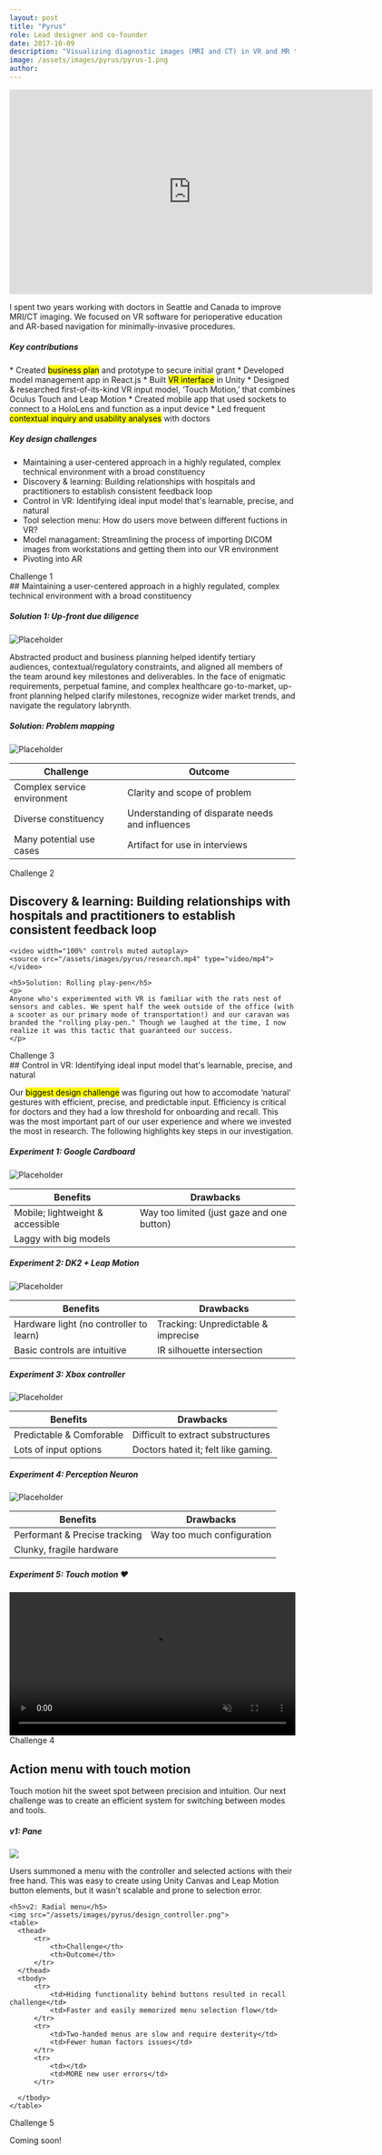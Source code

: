 ```yaml
---
layout: post
title: "Pyrus"
role: Lead designer and co-founder
date: 2017-10-09  
description: "Visualizing diagnostic images (MRI and CT) in VR and MR to improve outcomes and patient education"
image: /assets/images/pyrus/pyrus-1.png
author:
---
```


<!-- ##### Product overview -->

<iframe src="https://player.vimeo.com/video/367562203" width="640" height="360" frameborder="0" allow="autoplay; fullscreen" allowfullscreen></iframe>


I spent two years working with doctors in Seattle and Canada to improve MRI/CT imaging. We focused on VR software for perioperative education and AR-based navigation for minimally-invasive procedures.
<h5>Key contributions</h5>
* Created <mark>business plan</mark> and prototype to secure initial grant
* Developed model management app in React.js
* Built <mark>VR interface</mark> in Unity
* Designed & researched first-of-its-kind VR input model, ‘Touch Motion,’ that combines Oculus Touch and Leap Motion
* Created mobile app that used sockets to connect to a HoloLens and function as a input device
* Led frequent <mark>contextual inquiry and usability analyses</mark> with doctors

<div class="greyDiv">
<div class="grid">
  <h5>Key design challenges</h5>
  <ul>
    <li>Maintaining a user-centered approach in a highly regulated, complex technical environment with a broad constituency</li>
    <li>Discovery & learning: Building relationships with hospitals and practitioners to establish consistent feedback loop</li>
    <li>Control in VR: Identifying ideal input model that's learnable, precise, and natural</li>
    <li>Tool selection menu: How do users move between different fuctions in VR?</li>
    <li>Model managament: Streamlining the process of importing DICOM images from workstations and getting them into our VR environment</li>
    <li>Pivoting into AR</li>
  </ul>
  </div>
</div>

<!-- ![Placeholder](/assets/images/pyrus/AR.png#full) -->

<div class="smll">Challenge 1</div>
## Maintaining a user-centered approach in a highly regulated, complex technical environment with a broad constituency


##### Solution 1: Up-front due diligence

![Placeholder](/assets/images/pyrus/product_plan.png)

Abstracted product and business planning helped identify tertiary audiences, contextual/regulatory constraints, and aligned all members of the team around key milestones and deliverables. In the face of enigmatic requirements, perpetual famine, and complex healthcare go-to-market, up-front planning helped clarify milestones, recognize wider market trends, and navigate the regulatory labrynth.

##### Solution: Problem mapping

![Placeholder](/assets/images/pyrus/journey_map.png)

Challenge | Outcome
------------ | -------------
Complex service environment | Clarity and scope of problem
Diverse constituency | Understanding of disparate needs and influences
Many potential use cases | Artifact for use in interviews


<div class="greyDiv">
  <div class="grid">
    <div class="smll">Challenge 2</div>
    <h2> Discovery & learning: Building relationships with hospitals and practitioners to establish consistent feedback loop</h2>

    <video width="100%" controls muted autoplay>
    <source src="/assets/images/pyrus/research.mp4" type="video/mp4">
    </video>

    <h5>Solution: Rolling play-pen</h5>
    <p>
    Anyone who's experimented with VR is familiar with the rats nest of sensors and cables. We spent half the week outside of the office (with a scooter as our primary mode of transportation!) and our caravan was branded the "rolling play-pen." Though we laughed at the time, I now realize it was this tactic that guaranteed our success.
    </p>
  </div>
</div>

<div class="smll">Challenge 3</div>
## Control in VR: Identifying ideal input model that's learnable, precise, and natural

Our <mark>biggest design challenge</mark> was figuring out how to  accomodate ‘natural’ gestures with efficient, precise, and predictable input. Efficiency is critical for doctors and they had a low threshold for onboarding and recall. This was the most important part of our user experience and where we invested the most in research. The following highlights key steps in our investigation.

##### Experiment 1: Google Cardboard

![Placeholder](/assets/images/pyrus/exp1_googleCardboard.png)

Benefits | Drawbacks
------------ | -------------
Mobile; lightweight & accessible | Way too limited (just gaze and one button)
 | Laggy with big models

##### Experiment 2: DK2 + Leap Motion

![Placeholder](/assets/images/pyrus/exp2_dk.png)

Benefits | Drawbacks
------------ | -------------
Hardware light (no controller to learn) | Tracking: Unpredictable & imprecise
Basic controls are intuitive | IR silhouette intersection

##### Experiment 3: Xbox controller

![Placeholder](/assets/images/pyrus/exp3_xbox.jpg)

Benefits | Drawbacks
------------ | -------------
Predictable & Comforable | Difficult to extract substructures
Lots of input options | Doctors hated it; felt like gaming.

##### Experiment 4: Perception Neuron

![Placeholder](/assets/images/pyrus/exp4_neuron.png)

Benefits | Drawbacks
------------ | -------------
Performant & Precise tracking | Way too much configuration
 | Clunky, fragile hardware

##### Experiment 5: Touch motion ❤️

<video width="100%" controls muted autoplay>
    <source src="/assets/images/pyrus/exp5_touchmotion.mov" type="video/mov">
</video>


<!-- Menus -->


<div class="greyDiv">
  <div class="grid">
    <div class="smll">Challenge 4</div>
    <h2>Action menu with touch motion</h2>
    <p>Touch motion hit the sweet spot between precision and intuition. Our next challenge was to create an efficient system for switching between modes and tools.</p>
    <h5>v1: Pane</h5>
    <img src="/assets/images/pyrus/touchmotion.png">
    <p>Users summoned a menu with the controller and selected actions with their free hand. This was easy to create using Unity Canvas and Leap Motion button elements, but it wasn't scalable and prone to selection error.</p>
    
    <h5>v2: Radial menu</h5>
    <img src="/assets/images/pyrus/design_controller.png">
    <table>
      <thead>
          <tr>
              <th>Challenge</th>
              <th>Outcome</th>
          </tr>
      </thead>
      <tbody>
          <tr>
              <td>Hiding functionality behind buttons resulted in recall challenge</td>
              <td>Faster and easily memorized menu selection flow</td>
          </tr>
          <tr>
              <td>Two-handed menus are slow and require dexterity</td>
              <td>Fewer human factors issues</td>
          </tr>
          <tr>
              <td></td>
              <td>MORE new user errors</td>
          </tr>
          
      </tbody>
    </table>
  </div>
</div>

<div class="smll">Challenge 5</div>

Coming soon!
